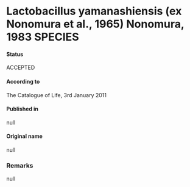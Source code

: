 # Lactobacillus yamanashiensis (ex Nonomura et al., 1965) Nonomura, 1983 SPECIES

#### Status
ACCEPTED

#### According to
The Catalogue of Life, 3rd January 2011

#### Published in
null

#### Original name
null

### Remarks
null